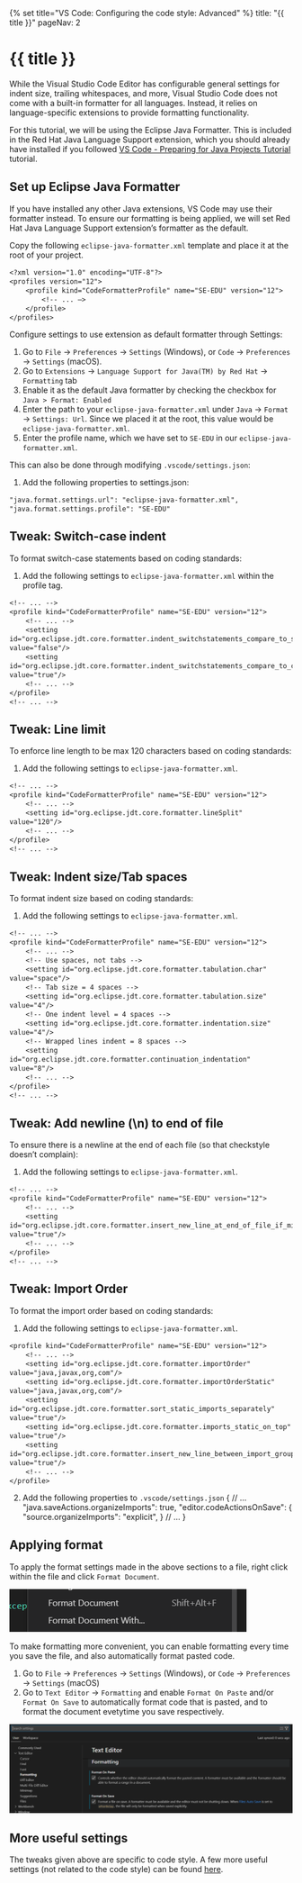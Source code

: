 {% set title="VS Code: Configuring the code style: Advanced" %}
<frontmatter>
  title: "{{ title }}"
  pageNav: 2
</frontmatter>

<include src="vscode.md#wip-warning" />

# {{ title }}
While the Visual Studio Code Editor has configurable general settings for indent size, trailing whitespaces, and more, Visual Studio Code does not come with a built-in formatter for all languages. Instead, it relies on language-specific extensions to provide formatting functionality.

For this tutorial, we will be using the Eclipse Java Formatter. This is included in the Red Hat Java Language Support extension, which you should already have installed if you followed [VS Code - Preparing for Java Projects Tutorial](vscPreparingForJava.md) tutorial.

## Set up Eclipse Java Formatter
If you have installed any other Java extensions, VS Code may use their formatter instead. To ensure our formatting is being applied, we will set Red Hat Java Language Support extension’s formatter as the default.

Copy the following `eclipse-java-formatter.xml` template and place it at the root of your project.

```
<?xml version="1.0" encoding="UTF-8"?>
<profiles version="12">
    <profile kind="CodeFormatterProfile" name="SE-EDU" version="12">
        <!-- ... –>
    </profile>
</profiles>
```

Configure settings to use extension as default formatter through Settings:
1. Go to `File` → `Preferences` → `Settings` (Windows), or `Code` → `Preferences` → `Settings` (macOS).
2. Go to `Extensions` → `Language Support for Java(TM) by Red Hat` → `Formatting` tab
3. Enable it as the default Java formatter by checking the checkbox for `Java > Format: Enabled`
4. Enter the path to your `eclipse-java-formatter.xml` under `Java` → `Format` → `Settings: Url`. Since we placed it at the root, this value would be `eclipse-java-formatter.xml`.
5. Enter the profile name, which we have set to `SE-EDU` in our `eclipse-java-formatter.xml`.

This can also be done through modifying `.vscode/settings.json`:
1. Add the following properties to settings.json:
```
"java.format.settings.url": "eclipse-java-formatter.xml",
"java.format.settings.profile": "SE-EDU"
```

## Tweak: Switch-case indent
To format switch-case statements based on coding standards:
1. Add the following settings to `eclipse-java-formatter.xml` within the profile tag.
```
<!-- ... -->
<profile kind="CodeFormatterProfile" name="SE-EDU" version="12">
    <!-- ... -->
    <setting id="org.eclipse.jdt.core.formatter.indent_switchstatements_compare_to_switch" value="false"/>
    <setting id="org.eclipse.jdt.core.formatter.indent_switchstatements_compare_to_cases" value="true"/>
    <!-- ... -->
</profile>
<!-- ... -->
```

## Tweak: Line limit
To enforce line length to be max 120 characters based on coding standards:

1. Add the following settings to `eclipse-java-formatter.xml`.
```
<!-- ... -->
<profile kind="CodeFormatterProfile" name="SE-EDU" version="12">
    <!-- ... -->
    <setting id="org.eclipse.jdt.core.formatter.lineSplit" value="120"/>
    <!-- ... -->
</profile>
<!-- ... -->
```

## Tweak: Indent size/Tab spaces
To format indent size based on coding standards:

1. Add the following settings to `eclipse-java-formatter.xml`.
```
<!-- ... -->
<profile kind="CodeFormatterProfile" name="SE-EDU" version="12">
    <!-- ... -->
    <!-- Use spaces, not tabs -->
    <setting id="org.eclipse.jdt.core.formatter.tabulation.char" value="space"/>
    <!-- Tab size = 4 spaces -->
    <setting id="org.eclipse.jdt.core.formatter.tabulation.size" value="4"/>
    <!-- One indent level = 4 spaces -->
    <setting id="org.eclipse.jdt.core.formatter.indentation.size" value="4"/>
    <!-- Wrapped lines indent = 8 spaces -->
    <setting id="org.eclipse.jdt.core.formatter.continuation_indentation" value="8"/>
    <!-- ... -->
</profile>
<!-- ... -->
```

## Tweak: Add newline (\n) to end of file
To ensure there is a newline at the end of each file (so that checkstyle doesn’t complain):

1. Add the following settings to `eclipse-java-formatter.xml`.
```
<!-- ... -->
<profile kind="CodeFormatterProfile" name="SE-EDU" version="12">
    <!-- ... -->
    <setting id="org.eclipse.jdt.core.formatter.insert_new_line_at_end_of_file_if_missing" value="true"/>
    <!-- ... -->
</profile>
<!-- ... -->
```

## Tweak: Import Order
To format the import order based on coding standards:

1. Add the following settings to `eclipse-java-formatter.xml`.
```
<profile kind="CodeFormatterProfile" name="SE-EDU" version="12">
	<!-- ... -->
    <setting id="org.eclipse.jdt.core.formatter.importOrder" value="java,javax,org,com"/>
    <setting id="org.eclipse.jdt.core.formatter.importOrderStatic" value="java,javax,org,com"/>
    <setting id="org.eclipse.jdt.core.formatter.sort_static_imports_separately" value="true"/>
    <setting id="org.eclipse.jdt.core.formatter.imports_static_on_top" value="true"/>
    <setting id="org.eclipse.jdt.core.formatter.insert_new_line_between_import_groups" value="true"/>
	<!-- ... -->
</profile>
```
2. Add the following properties to `.vscode/settings.json`
{
    // ...
    "java.saveActions.organizeImports": true,
    "editor.codeActionsOnSave": {
        "source.organizeImports": "explicit",
    }
    // ...
}

## Applying format
To apply the format settings made in the above sections to a file, right click within the file and click `Format Document`.

![](images/vscode/file-format-document.png)

To make formatting more convenient, you can enable formatting every time you save the file, and also automatically format pasted code.

1. Go to `File` → `Preferences` → `Settings` (Windows), or `Code` → `Preferences` → `Settings` (macOS)
2. Go to `Text Editor` → `Formatting` and enable `Format On Paste` and/or `Format On Save` to automatically format code that is pasted, and to format the document evetytime you save respectively.

![](images/vscode/settings-format-on-save-on-paste.png)


## More useful settings
The tweaks given above are specific to code style. A few more useful settings (not related to the code style) can be found [here](vscUsefulSettings.md).
